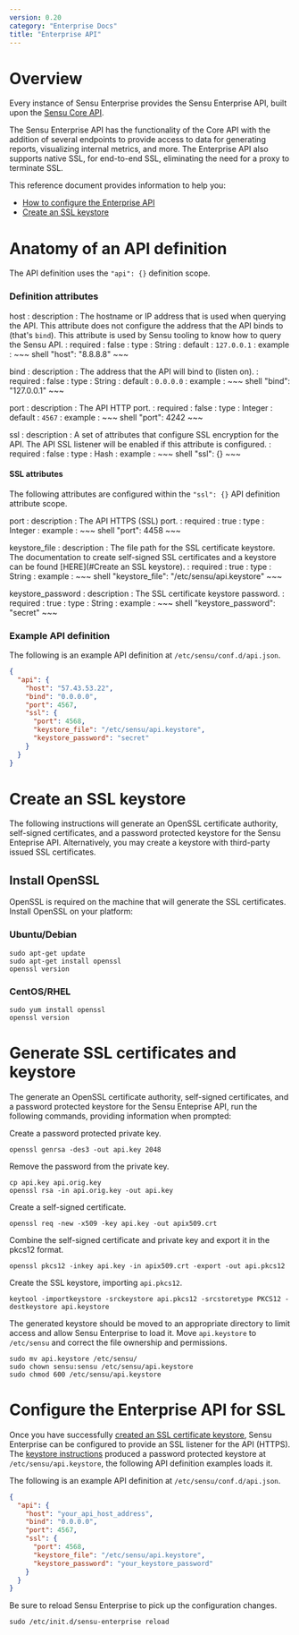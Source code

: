 ```yaml
---
version: 0.20
category: "Enterprise Docs"
title: "Enterprise API"
---
```


# Overview

Every instance of Sensu Enterprise provides the Sensu Enterprise API, built upon the [Sensu Core API](api-overview).

The Sensu Enterprise API has the functionality of the Core API with the addition of several endpoints to provide access to data for generating reports, visualizing internal metrics, and more. The Enterprise API also supports native SSL, for end-to-end SSL, eliminating the need for a proxy to terminate SSL.

This reference document provides information to help you:

- [How to configure the Enterprise API](#anatomy-of-an-api-definition)
- [Create an SSL keystore](#create-an-ssl-keystore)

# Anatomy of an API definition

The API definition uses the `"api": {}` definition scope.

### Definition attributes

host
: description
  : The hostname or IP address that is used when querying the API. This attribute does not configure the address that the API binds to (that's `bind`). This attribute is used by Sensu tooling to know how to query the Sensu API.
: required
  : false
: type
  : String
: default
  : `127.0.0.1`
: example
  : ~~~ shell
    "host": "8.8.8.8"
    ~~~

bind
: description
  : The address that the API will bind to (listen on).
: required
  : false
: type
  : String
: default
  : `0.0.0.0`
: example
  : ~~~ shell
    "bind": "127.0.0.1"
    ~~~

port
: description
  : The API HTTP port.
: required
  : false
: type
  : Integer
: default
  : `4567`
: example
  : ~~~ shell
    "port": 4242
    ~~~

ssl
: description
  : A set of attributes that configure SSL encryption for the API. The API SSL listener will be enabled if this attribute is configured.
: required
  : false
: type
  : Hash
: example
  : ~~~ shell
    "ssl": {}
    ~~~

#### SSL attributes

The following attributes are configured within the `"ssl": {}` API definition attribute scope.

port
: description
  : The API HTTPS (SSL) port.
: required
  : true
: type
  : Integer
: example
  : ~~~ shell
    "port": 4458
    ~~~

keystore_file
: description
  : The file path for the SSL certificate keystore. The documentation to create self-signed SSL certificates and a keystore can be found [HERE](#Create an SSL keystore).
: required
  : true
: type
  : String
: example
  : ~~~ shell
    "keystore_file": "/etc/sensu/api.keystore"
    ~~~

keystore_password
: description
  : The SSL certificate keystore password.
: required
  : true
: type
  : String
: example
  : ~~~ shell
    "keystore_password": "secret"
    ~~~

### Example API definition

The following is an example API definition at `/etc/sensu/conf.d/api.json`.

~~~ json
{
  "api": {
    "host": "57.43.53.22",
    "bind": "0.0.0.0",
    "port": 4567,
    "ssl": {
      "port": 4568,
      "keystore_file": "/etc/sensu/api.keystore",
      "keystore_password": "secret"
    }
  }
}
~~~

# Create an SSL keystore

The following instructions will generate an OpenSSL certificate authority, self-signed certificates, and a password protected keystore for the Sensu Enteprise API. Alternatively, you may create a keystore with third-party issued SSL certificates.

## Install OpenSSL

OpenSSL is required on the machine that will generate the SSL certificates. Install OpenSSL on your platform:

### Ubuntu/Debian

~~~ shell
sudo apt-get update
sudo apt-get install openssl
openssl version
~~~

### CentOS/RHEL

~~~ shell
sudo yum install openssl
openssl version
~~~

# Generate SSL certificates and keystore

The generate an OpenSSL certificate authority, self-signed certificates, and a password protected keystore for the Sensu Enteprise API, run the following commands, providing information when prompted:

Create a password protected private key.

~~~ shell
openssl genrsa -des3 -out api.key 2048
~~~

Remove the password from the private key.

~~~ shell
cp api.key api.orig.key
openssl rsa -in api.orig.key -out api.key
~~~

Create a self-signed certificate.

~~~ shell
openssl req -new -x509 -key api.key -out apix509.crt
~~~

Combine the self-signed certificate and private key and export it in the pkcs12 format.

~~~ shell
openssl pkcs12 -inkey api.key -in apix509.crt -export -out api.pkcs12
~~~

Create the SSL keystore, importing `api.pkcs12`.

~~~ shell
keytool -importkeystore -srckeystore api.pkcs12 -srcstoretype PKCS12 -destkeystore api.keystore
~~~

The generated keystore should be moved to an appropriate directory to limit access and allow Sensu Enterprise to load it. Move `api.keystore` to `/etc/sensu` and correct the file ownership and permissions.

~~~ shell
sudo mv api.keystore /etc/sensu/
sudo chown sensu:sensu /etc/sensu/api.keystore
sudo chmod 600 /etc/sensu/api.keystore
~~~

# Configure the Enterprise API for SSL

Once you have successfully [created an SSL certificate keystore](#create-an-ssl-keystore), Sensu Enterprise can be configured to provide an SSL listener for the API (HTTPS). The [keystore instructions](#create-an-ssl-keystore) produced a password protected keystore at `/etc/sensu/api.keystore`, the following API definition examples loads it.

The following is an example API definition at `/etc/sensu/conf.d/api.json`.

~~~ json
{
  "api": {
    "host": "your_api_host_address",
    "bind": "0.0.0.0",
    "port": 4567,
    "ssl": {
      "port": 4568,
      "keystore_file": "/etc/sensu/api.keystore",
      "keystore_password": "your_keystore_password"
    }
  }
}
~~~

Be sure to reload Sensu Enterprise to pick up the configuration changes.

~~~ shell
sudo /etc/init.d/sensu-enterprise reload
~~~
